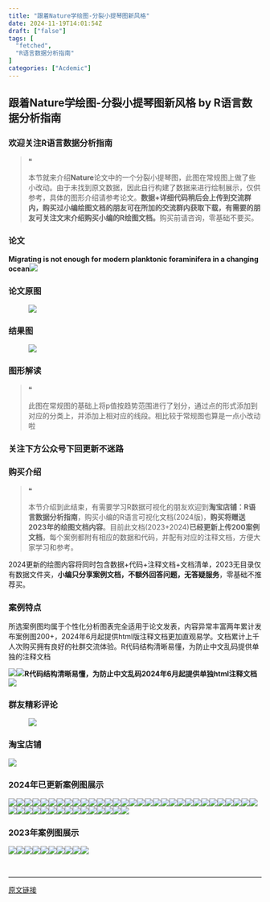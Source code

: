 ```yaml
---
title: "跟着Nature学绘图-分裂小提琴图新风格"
date: 2024-11-19T14:01:54Z
draft: ["false"]
tags: [
  "fetched",
  "R语言数据分析指南"
]
categories: ["Acdemic"]
---
```

跟着Nature学绘图-分裂小提琴图新风格 by R语言数据分析指南
------
<div><section data-tool="mdnice编辑器" data-website="https://www.mdnice.com"><h3 data-tool="mdnice编辑器"><span></span><span>欢迎关注R语言数据分析指南</span><span></span></h3><blockquote data-tool="mdnice编辑器"><span>❝</span><p>本节就来介绍<strong>Nature</strong>论文中的一个分裂小提琴图，此图在常规图上做了些小改动。由于未找到原文数据，因此自行构建了数据来进行绘制展示，仅供参考，具体的图形介绍请参考论文。<strong>数据+详细代码稍后会上传到交流群内，购买过小编绘图文档的朋友可在所加的交流群内获取下载，有需要的朋友可关注文末介绍购买小编的R绘图文档。</strong>购买前请咨询，零基础不要买。</p></blockquote><h3 data-tool="mdnice编辑器"><span></span><span>论文</span><span></span></h3><p data-tool="mdnice编辑器"><strong>Migrating is not enough for modern planktonic foraminifera in a changing ocean</strong><img data-imgfileid="100037434" data-ratio="0.46296296296296297" data-src="https://mmbiz.qpic.cn/mmbiz_png/EibnicgwScTAZ209rbFsAeKJ9N1Zt42VG0a9iavzDceyHqLqDQtw0eiaOjsR50ryNM1iagbeicVHlXSkibp9JbNYrfPsg/640?wx_fmt=png&amp;from=appmsg" data-type="png" data-w="1080" src="https://mmbiz.qpic.cn/mmbiz_png/EibnicgwScTAZ209rbFsAeKJ9N1Zt42VG0a9iavzDceyHqLqDQtw0eiaOjsR50ryNM1iagbeicVHlXSkibp9JbNYrfPsg/640?wx_fmt=png&amp;from=appmsg"></p><h3 data-tool="mdnice编辑器"><span></span><span>论文原图</span><span></span></h3><figure data-tool="mdnice编辑器"><img data-imgfileid="100037435" data-ratio="0.48148148148148145" data-src="https://mmbiz.qpic.cn/mmbiz_png/EibnicgwScTAZ209rbFsAeKJ9N1Zt42VG0z1gvDcnSmjfVMqn4HfTCRQmic3dFWPnbaFUZccTfFkJTMAeT1ISVqEw/640?wx_fmt=png&amp;from=appmsg" data-type="png" data-w="1080" src="https://mmbiz.qpic.cn/mmbiz_png/EibnicgwScTAZ209rbFsAeKJ9N1Zt42VG0z1gvDcnSmjfVMqn4HfTCRQmic3dFWPnbaFUZccTfFkJTMAeT1ISVqEw/640?wx_fmt=png&amp;from=appmsg"></figure><h3 data-tool="mdnice编辑器"><span></span><span>结果图</span><span></span></h3><figure data-tool="mdnice编辑器"><img data-imgfileid="100037433" data-ratio="0.562962962962963" data-src="https://mmbiz.qpic.cn/mmbiz_png/EibnicgwScTAZ209rbFsAeKJ9N1Zt42VG03DoqskWrzTo6ibEpGey5SJnR2IamQ3tOicxN33luQtXbUPOicMxvDdZSA/640?wx_fmt=png&amp;from=appmsg" data-type="png" data-w="1080" src="https://mmbiz.qpic.cn/mmbiz_png/EibnicgwScTAZ209rbFsAeKJ9N1Zt42VG03DoqskWrzTo6ibEpGey5SJnR2IamQ3tOicxN33luQtXbUPOicMxvDdZSA/640?wx_fmt=png&amp;from=appmsg"></figure><h3 data-tool="mdnice编辑器"><span></span><span>图形解读</span><span></span></h3><blockquote data-tool="mdnice编辑器"><span>❝</span><p>此图在常规图的基础上将p值按趋势范围进行了划分，通过点的形式添加到对应的分类上，并添加上相对应的线段。相比较于常规图也算是一点小改动啦</p></blockquote><h3 data-tool="mdnice编辑器"><span></span><span>关注下方公众号下回更新不迷路</span><span></span></h3><section><mp-common-profile data-pluginname="mpprofile" data-id="Mzg3MzQzNTYzMw==" data-headimg="http://mmbiz.qpic.cn/mmbiz_png/EibnicgwScTAZF0rpeZII9Ltl26VbVagriczTria1fib3XgjwwHEHFjPzkmGpqWDVVHBSzhENictUM2iavAKiaM5lc9USw/0?wx_fmt=png" data-nickname="R语言数据分析指南" data-alias="YanJANtwo" data-signature="R语言重症爱好者，喜欢绘制各种精美的图表，喜欢的小伙伴可以关注我，跟我一起学习" data-from="0" data-is_biz_ban="0" data-service_type="1"></mp-common-profile></section><h3 data-tool="mdnice编辑器"><span></span><span>购买介绍</span><span></span></h3><blockquote data-tool="mdnice编辑器"><span>❝</span><p>本节介绍到此结束，有需要学习R数据可视化的朋友欢迎到<strong>淘宝店铺：R语言数据分析指南</strong>，购买小编的R语言可视化文档(2024版)，<strong>购买将赠送2023年的绘图文档内容</strong>。目前此文档(2023+2024)<strong>已经更新上传200案例文档</strong>，每个案例都附有相应的数据和代码，并配有对应的注释文档，方便大家学习和参考。</p></blockquote><p data-tool="mdnice编辑器">2024更新的绘图内容将同时包含数据+代码+注释文档+文档清单，2023无目录仅有数据文件夹，<strong>小编只分享案例文档，不额外回答问题，无答疑服务</strong>，零基础不推荐买。</p><h3 data-tool="mdnice编辑器"><span></span><span>案例特点</span><span></span></h3><p data-tool="mdnice编辑器">所选案例图均属于个性化分析图表完全适用于论文发表，内容异常丰富两年累计发布案例图200+，2024年6月起提供html版注释文档更加直观易学。文档累计上千人次购买拥有良好的社群交流体验。R代码结构清晰易懂，为防止中文乱码提供单独的注释文档</p><p data-tool="mdnice编辑器"><img data-imgfileid="100037436" data-ratio="0.49537037037037035" data-src="https://mmbiz.qpic.cn/mmbiz_png/EibnicgwScTAZ209rbFsAeKJ9N1Zt42VG0Qu0uVLUrkiasMhdH1hvROkxIPfxkpKRNtticMkWdq8tPicibj3AicF4PmNA/640?wx_fmt=png&amp;from=appmsg" data-type="png" data-w="1080" src="https://mmbiz.qpic.cn/mmbiz_png/EibnicgwScTAZ209rbFsAeKJ9N1Zt42VG0Qu0uVLUrkiasMhdH1hvROkxIPfxkpKRNtticMkWdq8tPicibj3AicF4PmNA/640?wx_fmt=png&amp;from=appmsg"><img data-imgfileid="100037437" data-ratio="0.675" data-src="https://mmbiz.qpic.cn/mmbiz_png/EibnicgwScTAZ209rbFsAeKJ9N1Zt42VG0BAr7u5AFGjYHbRQQQ7xmnuzbBMSz8ibeHdkxqicVOPYjcRZUL9pOVOmw/640?wx_fmt=png&amp;from=appmsg" data-type="png" data-w="1080" src="https://mmbiz.qpic.cn/mmbiz_png/EibnicgwScTAZ209rbFsAeKJ9N1Zt42VG0BAr7u5AFGjYHbRQQQ7xmnuzbBMSz8ibeHdkxqicVOPYjcRZUL9pOVOmw/640?wx_fmt=png&amp;from=appmsg"><strong>R代码结构清晰易懂，为防止中文乱码2024年6月起提供单独html注释文档</strong><img data-imgfileid="100037442" data-ratio="0.6552380952380953" data-src="https://mmbiz.qpic.cn/mmbiz_png/EibnicgwScTAZ209rbFsAeKJ9N1Zt42VG0CLPfib0K4B2CenKIMVF9b3u0N0uKicSIR9hfej0169kcKd9KHUwxbIjQ/640?wx_fmt=png&amp;from=appmsg" data-type="png" data-w="1050" src="https://mmbiz.qpic.cn/mmbiz_png/EibnicgwScTAZ209rbFsAeKJ9N1Zt42VG0CLPfib0K4B2CenKIMVF9b3u0N0uKicSIR9hfej0169kcKd9KHUwxbIjQ/640?wx_fmt=png&amp;from=appmsg"></p><h3 data-tool="mdnice编辑器"><span></span><span>群友精彩评论</span><span></span></h3><figure data-tool="mdnice编辑器"><img data-imgfileid="100037441" data-ratio="0.4546296296296296" data-src="https://mmbiz.qpic.cn/mmbiz_png/EibnicgwScTAZ209rbFsAeKJ9N1Zt42VG03eqzC701td6q9O5WGH5qZnuKKyGraTO2daFGzwpzsC4T6whEjsCHAw/640?wx_fmt=png&amp;from=appmsg" data-type="png" data-w="1080" src="https://mmbiz.qpic.cn/mmbiz_png/EibnicgwScTAZ209rbFsAeKJ9N1Zt42VG03eqzC701td6q9O5WGH5qZnuKKyGraTO2daFGzwpzsC4T6whEjsCHAw/640?wx_fmt=png&amp;from=appmsg"></figure><h3 data-tool="mdnice编辑器"><span></span><span>淘宝店铺</span><span></span></h3><p><img data-galleryid="" data-imgfileid="100019415" data-ratio="1.0210420841683367" data-s="300,640" data-src="https://mmbiz.qpic.cn/mmbiz_jpg/EibnicgwScTAbvhPDLGT8NaialEsht92PTYNJWpmVLfoYGic1uha5FyBrDCibibZCLjiazgvpT1XcdwibfVywD2el0VAgg/640?wx_fmt=jpeg" data-type="jpeg" data-w="998" src="https://mmbiz.qpic.cn/mmbiz_jpg/EibnicgwScTAbvhPDLGT8NaialEsht92PTYNJWpmVLfoYGic1uha5FyBrDCibibZCLjiazgvpT1XcdwibfVywD2el0VAgg/640?wx_fmt=jpeg"></p><h3 data-tool="mdnice编辑器"><span></span><span>2024年已更新案例图展示</span><span></span></h3><p data-tool="mdnice编辑器"><img data-imgfileid="100037440" data-ratio="0.4740740740740741" data-src="https://mmbiz.qpic.cn/mmbiz_png/EibnicgwScTAZ209rbFsAeKJ9N1Zt42VG0GWWu18wZcCIhf9wdziaX7o64gwlSZ5bbiavNvqxT1OguPaq7S1GT3cdg/640?wx_fmt=png&amp;from=appmsg" data-type="png" data-w="1080" src="https://mmbiz.qpic.cn/mmbiz_png/EibnicgwScTAZ209rbFsAeKJ9N1Zt42VG0GWWu18wZcCIhf9wdziaX7o64gwlSZ5bbiavNvqxT1OguPaq7S1GT3cdg/640?wx_fmt=png&amp;from=appmsg"><img data-imgfileid="100037439" data-ratio="0.4462962962962963" data-src="https://mmbiz.qpic.cn/mmbiz_png/EibnicgwScTAZ209rbFsAeKJ9N1Zt42VG0s3KfsYWz8EEIMbPjDZuJLyX5aWRkWAyRk7RQ5Wl1kxEalVbAONt98w/640?wx_fmt=png&amp;from=appmsg" data-type="png" data-w="1080" src="https://mmbiz.qpic.cn/mmbiz_png/EibnicgwScTAZ209rbFsAeKJ9N1Zt42VG0s3KfsYWz8EEIMbPjDZuJLyX5aWRkWAyRk7RQ5Wl1kxEalVbAONt98w/640?wx_fmt=png&amp;from=appmsg"><img data-imgfileid="100037443" data-ratio="0.3712962962962963" data-src="https://mmbiz.qpic.cn/mmbiz_png/EibnicgwScTAZ209rbFsAeKJ9N1Zt42VG095eor7Qw6j7rQaxOMrrMYdvRKtibZcA7HD9Is6ObjWZv6zHghBMaAQQ/640?wx_fmt=png&amp;from=appmsg" data-type="png" data-w="1080" src="https://mmbiz.qpic.cn/mmbiz_png/EibnicgwScTAZ209rbFsAeKJ9N1Zt42VG095eor7Qw6j7rQaxOMrrMYdvRKtibZcA7HD9Is6ObjWZv6zHghBMaAQQ/640?wx_fmt=png&amp;from=appmsg"><img data-imgfileid="100037446" data-ratio="0.2722222222222222" data-src="https://mmbiz.qpic.cn/mmbiz_png/EibnicgwScTAZ209rbFsAeKJ9N1Zt42VG0dfnnnJLl3L9ic9Iicib2aMV4QvwelbcSNsYPDU3YhqM370DyfJpj9ZKmg/640?wx_fmt=png&amp;from=appmsg" data-type="png" data-w="1080" src="https://mmbiz.qpic.cn/mmbiz_png/EibnicgwScTAZ209rbFsAeKJ9N1Zt42VG0dfnnnJLl3L9ic9Iicib2aMV4QvwelbcSNsYPDU3YhqM370DyfJpj9ZKmg/640?wx_fmt=png&amp;from=appmsg"><img data-imgfileid="100037448" data-ratio="0.2462962962962963" data-src="https://mmbiz.qpic.cn/mmbiz_png/EibnicgwScTAZ209rbFsAeKJ9N1Zt42VG0RqHXLXNCqqQDibYjH6qdsGF5kyuia51yYEb8ZQgoecq0jiarHd6EABiaRw/640?wx_fmt=png&amp;from=appmsg" data-type="png" data-w="1080" src="https://mmbiz.qpic.cn/mmbiz_png/EibnicgwScTAZ209rbFsAeKJ9N1Zt42VG0RqHXLXNCqqQDibYjH6qdsGF5kyuia51yYEb8ZQgoecq0jiarHd6EABiaRw/640?wx_fmt=png&amp;from=appmsg"><img data-imgfileid="100037445" data-ratio="0.4324074074074074" data-src="https://mmbiz.qpic.cn/mmbiz_jpg/EibnicgwScTAZ209rbFsAeKJ9N1Zt42VG0HoAcv2ML5RHZ7QGLHIosuobPbfmFgkc2C0KsErakrZet69eUATibIicg/640?wx_fmt=jpeg&amp;from=appmsg" data-type="jpeg" data-w="1080" src="https://mmbiz.qpic.cn/mmbiz_jpg/EibnicgwScTAZ209rbFsAeKJ9N1Zt42VG0HoAcv2ML5RHZ7QGLHIosuobPbfmFgkc2C0KsErakrZet69eUATibIicg/640?wx_fmt=jpeg&amp;from=appmsg"><img data-imgfileid="100037447" data-ratio="0.47129629629629627" data-src="https://mmbiz.qpic.cn/mmbiz_png/EibnicgwScTAZ209rbFsAeKJ9N1Zt42VG0XLWX9cRx3ZGtvdTwxuocWl0RzJ0EwiaNicPfRlajaCEsoicXTSuGF39icw/640?wx_fmt=png&amp;from=appmsg" data-type="png" data-w="1080" src="https://mmbiz.qpic.cn/mmbiz_png/EibnicgwScTAZ209rbFsAeKJ9N1Zt42VG0XLWX9cRx3ZGtvdTwxuocWl0RzJ0EwiaNicPfRlajaCEsoicXTSuGF39icw/640?wx_fmt=png&amp;from=appmsg"><img data-imgfileid="100037444" data-ratio="0.36574074074074076" data-src="https://mmbiz.qpic.cn/mmbiz_png/EibnicgwScTAZ209rbFsAeKJ9N1Zt42VG0ohicRoZricjgR4SJNDbHoNPQRTnl1gmAEcr13rdu0uv4STlQgWDUvsNA/640?wx_fmt=png&amp;from=appmsg" data-type="png" data-w="1080" src="https://mmbiz.qpic.cn/mmbiz_png/EibnicgwScTAZ209rbFsAeKJ9N1Zt42VG0ohicRoZricjgR4SJNDbHoNPQRTnl1gmAEcr13rdu0uv4STlQgWDUvsNA/640?wx_fmt=png&amp;from=appmsg"><img data-imgfileid="100037449" data-ratio="0.38981481481481484" data-src="https://mmbiz.qpic.cn/mmbiz_png/EibnicgwScTAZ209rbFsAeKJ9N1Zt42VG0E5EriaSFJkz4bGZyPoJuqJfKEQCHoslhdC9wrr3vsDibU30gXQTHF1yQ/640?wx_fmt=png&amp;from=appmsg" data-type="png" data-w="1080" src="https://mmbiz.qpic.cn/mmbiz_png/EibnicgwScTAZ209rbFsAeKJ9N1Zt42VG0E5EriaSFJkz4bGZyPoJuqJfKEQCHoslhdC9wrr3vsDibU30gXQTHF1yQ/640?wx_fmt=png&amp;from=appmsg"><img data-imgfileid="100037451" data-ratio="0.5305555555555556" data-src="https://mmbiz.qpic.cn/mmbiz_png/EibnicgwScTAZ209rbFsAeKJ9N1Zt42VG0bZFsLDk1Ae7sDLEAdNCqn5KMAAyQ6WQh68Ehd4bpnS1qqPamqiaBUfw/640?wx_fmt=png&amp;from=appmsg" data-type="png" data-w="1080" src="https://mmbiz.qpic.cn/mmbiz_png/EibnicgwScTAZ209rbFsAeKJ9N1Zt42VG0bZFsLDk1Ae7sDLEAdNCqn5KMAAyQ6WQh68Ehd4bpnS1qqPamqiaBUfw/640?wx_fmt=png&amp;from=appmsg"><img data-imgfileid="100037450" data-ratio="0.45185185185185184" data-src="https://mmbiz.qpic.cn/mmbiz_png/EibnicgwScTAZ209rbFsAeKJ9N1Zt42VG0ian0ibWOMiaP3H5Q5n6qTaJBPJXUMDpNS9AIVbseBIsBLqukgYRygYK8Q/640?wx_fmt=png&amp;from=appmsg" data-type="png" data-w="1080" src="https://mmbiz.qpic.cn/mmbiz_png/EibnicgwScTAZ209rbFsAeKJ9N1Zt42VG0ian0ibWOMiaP3H5Q5n6qTaJBPJXUMDpNS9AIVbseBIsBLqukgYRygYK8Q/640?wx_fmt=png&amp;from=appmsg"><img data-imgfileid="100037453" data-ratio="0.462037037037037" data-src="https://mmbiz.qpic.cn/mmbiz_png/EibnicgwScTAZ209rbFsAeKJ9N1Zt42VG01BtLMAuf8ZqBnTTelWGPU4rLcDG60jL0eaLuZFib7FOtNpCqTvXnibdw/640?wx_fmt=png&amp;from=appmsg" data-type="png" data-w="1080" src="https://mmbiz.qpic.cn/mmbiz_png/EibnicgwScTAZ209rbFsAeKJ9N1Zt42VG01BtLMAuf8ZqBnTTelWGPU4rLcDG60jL0eaLuZFib7FOtNpCqTvXnibdw/640?wx_fmt=png&amp;from=appmsg"><img data-imgfileid="100037452" data-ratio="0.37407407407407406" data-src="https://mmbiz.qpic.cn/mmbiz_png/EibnicgwScTAZ209rbFsAeKJ9N1Zt42VG0r841piayjseo84jtmqDyFYsIIQ4viawSFd2SvueDyWGGMdC9PX7wM96g/640?wx_fmt=png&amp;from=appmsg" data-type="png" data-w="1080" src="https://mmbiz.qpic.cn/mmbiz_png/EibnicgwScTAZ209rbFsAeKJ9N1Zt42VG0r841piayjseo84jtmqDyFYsIIQ4viawSFd2SvueDyWGGMdC9PX7wM96g/640?wx_fmt=png&amp;from=appmsg"><img data-imgfileid="100037454" data-ratio="0.3425925925925926" data-src="https://mmbiz.qpic.cn/mmbiz_png/EibnicgwScTAZ209rbFsAeKJ9N1Zt42VG0qhGHvduZmGl27243DYVhrSGTmPSVEMbanSLiboiaOsicZ4Gm1qEnNKz7A/640?wx_fmt=png&amp;from=appmsg" data-type="png" data-w="1080" src="https://mmbiz.qpic.cn/mmbiz_png/EibnicgwScTAZ209rbFsAeKJ9N1Zt42VG0qhGHvduZmGl27243DYVhrSGTmPSVEMbanSLiboiaOsicZ4Gm1qEnNKz7A/640?wx_fmt=png&amp;from=appmsg"><img data-imgfileid="100037457" data-ratio="0.47685185185185186" data-src="https://mmbiz.qpic.cn/mmbiz_png/EibnicgwScTAZ209rbFsAeKJ9N1Zt42VG0330MGKfxpzsdia7mzicSAt1Y9XibJYibibJ5pVngFwStUpWVOXhWnHV2uFA/640?wx_fmt=png&amp;from=appmsg" data-type="png" data-w="1080" src="https://mmbiz.qpic.cn/mmbiz_png/EibnicgwScTAZ209rbFsAeKJ9N1Zt42VG0330MGKfxpzsdia7mzicSAt1Y9XibJYibibJ5pVngFwStUpWVOXhWnHV2uFA/640?wx_fmt=png&amp;from=appmsg"><img data-imgfileid="100037456" data-ratio="0.3814814814814815" data-src="https://mmbiz.qpic.cn/mmbiz_png/EibnicgwScTAZ209rbFsAeKJ9N1Zt42VG0h8UPREia7Emb5DmBOxeeRqTiaI5FzL10uXia2uZOsoWoA8l7MmULr4pLg/640?wx_fmt=png&amp;from=appmsg" data-type="png" data-w="1080" src="https://mmbiz.qpic.cn/mmbiz_png/EibnicgwScTAZ209rbFsAeKJ9N1Zt42VG0h8UPREia7Emb5DmBOxeeRqTiaI5FzL10uXia2uZOsoWoA8l7MmULr4pLg/640?wx_fmt=png&amp;from=appmsg"><img data-imgfileid="100037458" data-ratio="0.43333333333333335" data-src="https://mmbiz.qpic.cn/mmbiz_png/EibnicgwScTAZ209rbFsAeKJ9N1Zt42VG0o2bSOePmz24RT8Dd8uYaJKqib5lfeJcg9zUvQ7KDF8XAtRftKQNrmAA/640?wx_fmt=png&amp;from=appmsg" data-type="png" data-w="1080" src="https://mmbiz.qpic.cn/mmbiz_png/EibnicgwScTAZ209rbFsAeKJ9N1Zt42VG0o2bSOePmz24RT8Dd8uYaJKqib5lfeJcg9zUvQ7KDF8XAtRftKQNrmAA/640?wx_fmt=png&amp;from=appmsg"><img data-imgfileid="100037455" data-ratio="0.37592592592592594" data-src="https://mmbiz.qpic.cn/mmbiz_png/EibnicgwScTAZ209rbFsAeKJ9N1Zt42VG04IeWk625icHicAVia8ElSsibOqCjdbMgXsZFsX3r6zxadEpuSoBc9eYjwg/640?wx_fmt=png&amp;from=appmsg" data-type="png" data-w="1080" src="https://mmbiz.qpic.cn/mmbiz_png/EibnicgwScTAZ209rbFsAeKJ9N1Zt42VG04IeWk625icHicAVia8ElSsibOqCjdbMgXsZFsX3r6zxadEpuSoBc9eYjwg/640?wx_fmt=png&amp;from=appmsg"><img data-imgfileid="100037461" data-ratio="0.42592592592592593" data-src="https://mmbiz.qpic.cn/mmbiz_png/EibnicgwScTAZ209rbFsAeKJ9N1Zt42VG0rWt0Z8flMVkxCOs2Yqibz6EIJ3Djr5u325f9zMmSTI7zibEW3j4bJ1cg/640?wx_fmt=png&amp;from=appmsg" data-type="png" data-w="1080" src="https://mmbiz.qpic.cn/mmbiz_png/EibnicgwScTAZ209rbFsAeKJ9N1Zt42VG0rWt0Z8flMVkxCOs2Yqibz6EIJ3Djr5u325f9zMmSTI7zibEW3j4bJ1cg/640?wx_fmt=png&amp;from=appmsg"><img data-imgfileid="100037463" data-ratio="0.39166666666666666" data-src="https://mmbiz.qpic.cn/mmbiz_png/EibnicgwScTAZ209rbFsAeKJ9N1Zt42VG0P4D1SZJiaKzpibqyCNJy2kHO3g0ibJzIpxcLOibzU4I37IVWMAuYeluUxQ/640?wx_fmt=png&amp;from=appmsg" data-type="png" data-w="1080" src="https://mmbiz.qpic.cn/mmbiz_png/EibnicgwScTAZ209rbFsAeKJ9N1Zt42VG0P4D1SZJiaKzpibqyCNJy2kHO3g0ibJzIpxcLOibzU4I37IVWMAuYeluUxQ/640?wx_fmt=png&amp;from=appmsg"><img data-imgfileid="100037459" data-ratio="0.39444444444444443" data-src="https://mmbiz.qpic.cn/mmbiz_png/EibnicgwScTAZ209rbFsAeKJ9N1Zt42VG0dv8Z1xQtBWm1GfegswABVFCkbHpFDicUP9qNoePvV8bvXHMibKU1a2Rg/640?wx_fmt=png&amp;from=appmsg" data-type="png" data-w="1080" src="https://mmbiz.qpic.cn/mmbiz_png/EibnicgwScTAZ209rbFsAeKJ9N1Zt42VG0dv8Z1xQtBWm1GfegswABVFCkbHpFDicUP9qNoePvV8bvXHMibKU1a2Rg/640?wx_fmt=png&amp;from=appmsg"><img data-imgfileid="100037462" data-ratio="0.4" data-src="https://mmbiz.qpic.cn/mmbiz_png/EibnicgwScTAZ209rbFsAeKJ9N1Zt42VG09ohaPwXdx41NQjlxnX9ClAen1rhoCicUMkhbuWib7wfPkQzAJg5DamjA/640?wx_fmt=png&amp;from=appmsg" data-type="png" data-w="1080" src="https://mmbiz.qpic.cn/mmbiz_png/EibnicgwScTAZ209rbFsAeKJ9N1Zt42VG09ohaPwXdx41NQjlxnX9ClAen1rhoCicUMkhbuWib7wfPkQzAJg5DamjA/640?wx_fmt=png&amp;from=appmsg"><img data-imgfileid="100037460" data-ratio="0.41759259259259257" data-src="https://mmbiz.qpic.cn/mmbiz_png/EibnicgwScTAZ209rbFsAeKJ9N1Zt42VG0ib6ZDEB2bsoSBZQ6HZ7fwTgzNRNxiaRZEAGrfK2MaPOBzpAIAJZgMYFw/640?wx_fmt=png&amp;from=appmsg" data-type="png" data-w="1080" src="https://mmbiz.qpic.cn/mmbiz_png/EibnicgwScTAZ209rbFsAeKJ9N1Zt42VG0ib6ZDEB2bsoSBZQ6HZ7fwTgzNRNxiaRZEAGrfK2MaPOBzpAIAJZgMYFw/640?wx_fmt=png&amp;from=appmsg"><img data-imgfileid="100037468" data-ratio="0.3314814814814815" data-src="https://mmbiz.qpic.cn/mmbiz_png/EibnicgwScTAZ209rbFsAeKJ9N1Zt42VG0ayiaJnfRyZDal6baIc6d8h3ToMGhXF0c5B9wJGjI1smeh8ZLS4HTx8g/640?wx_fmt=png&amp;from=appmsg" data-type="png" data-w="1080" src="https://mmbiz.qpic.cn/mmbiz_png/EibnicgwScTAZ209rbFsAeKJ9N1Zt42VG0ayiaJnfRyZDal6baIc6d8h3ToMGhXF0c5B9wJGjI1smeh8ZLS4HTx8g/640?wx_fmt=png&amp;from=appmsg"><img data-imgfileid="100037465" data-ratio="0.4255555555555556" data-src="https://mmbiz.qpic.cn/mmbiz_png/EibnicgwScTAZ209rbFsAeKJ9N1Zt42VG07RO7yHasB2M16jGvA9SZCeicoA4m7JpOwDibJkwQu8XzWo91XyApSNbA/640?wx_fmt=png&amp;from=appmsg" data-type="png" data-w="900" src="https://mmbiz.qpic.cn/mmbiz_png/EibnicgwScTAZ209rbFsAeKJ9N1Zt42VG07RO7yHasB2M16jGvA9SZCeicoA4m7JpOwDibJkwQu8XzWo91XyApSNbA/640?wx_fmt=png&amp;from=appmsg"><img data-imgfileid="100037464" data-ratio="0.4255555555555556" data-src="https://mmbiz.qpic.cn/mmbiz_png/EibnicgwScTAZ209rbFsAeKJ9N1Zt42VG0TH0Bort2UQnXPWhYy4r8joQn5unR447KZLfQBvpd78RkTb9hIh2V0g/640?wx_fmt=png&amp;from=appmsg" data-type="png" data-w="900" src="https://mmbiz.qpic.cn/mmbiz_png/EibnicgwScTAZ209rbFsAeKJ9N1Zt42VG0TH0Bort2UQnXPWhYy4r8joQn5unR447KZLfQBvpd78RkTb9hIh2V0g/640?wx_fmt=png&amp;from=appmsg"><img data-imgfileid="100037467" data-ratio="0.37962962962962965" data-src="https://mmbiz.qpic.cn/mmbiz_png/EibnicgwScTAZ209rbFsAeKJ9N1Zt42VG0FiaKVqicKofvH1yID2iab7ABwKbUG3Msu8x2TgFgxYGBoXoQCQSqUbfSQ/640?wx_fmt=png&amp;from=appmsg" data-type="png" data-w="1080" src="https://mmbiz.qpic.cn/mmbiz_png/EibnicgwScTAZ209rbFsAeKJ9N1Zt42VG0FiaKVqicKofvH1yID2iab7ABwKbUG3Msu8x2TgFgxYGBoXoQCQSqUbfSQ/640?wx_fmt=png&amp;from=appmsg"><img data-imgfileid="100037466" data-ratio="0.4255555555555556" data-src="https://mmbiz.qpic.cn/mmbiz_png/EibnicgwScTAZ209rbFsAeKJ9N1Zt42VG0ibibNokr0ricicwR5NMdOyEHic2NicpShtFb9YbNgbic5nG9bqbWfJ4JcCzgQ/640?wx_fmt=png&amp;from=appmsg" data-type="png" data-w="900" src="https://mmbiz.qpic.cn/mmbiz_png/EibnicgwScTAZ209rbFsAeKJ9N1Zt42VG0ibibNokr0ricicwR5NMdOyEHic2NicpShtFb9YbNgbic5nG9bqbWfJ4JcCzgQ/640?wx_fmt=png&amp;from=appmsg"><img data-imgfileid="100037472" data-ratio="0.4255555555555556" data-src="https://mmbiz.qpic.cn/mmbiz_png/EibnicgwScTAZ209rbFsAeKJ9N1Zt42VG0FGbEBC40AW3MgbnTXhpxsdIgt8nzlgrCUjvjEcHceaU8uAbzfrjY3w/640?wx_fmt=png&amp;from=appmsg" data-type="png" data-w="900" src="https://mmbiz.qpic.cn/mmbiz_png/EibnicgwScTAZ209rbFsAeKJ9N1Zt42VG0FGbEBC40AW3MgbnTXhpxsdIgt8nzlgrCUjvjEcHceaU8uAbzfrjY3w/640?wx_fmt=png&amp;from=appmsg"><img data-imgfileid="100037469" data-ratio="0.4255555555555556" data-src="https://mmbiz.qpic.cn/mmbiz_png/EibnicgwScTAZ209rbFsAeKJ9N1Zt42VG0NXiblkyzJfHdMak8o46yFicEoiabyezXPdH5ibhc3CKibdsRA2gEfHhE8rw/640?wx_fmt=png&amp;from=appmsg" data-type="png" data-w="900" src="https://mmbiz.qpic.cn/mmbiz_png/EibnicgwScTAZ209rbFsAeKJ9N1Zt42VG0NXiblkyzJfHdMak8o46yFicEoiabyezXPdH5ibhc3CKibdsRA2gEfHhE8rw/640?wx_fmt=png&amp;from=appmsg"><img data-imgfileid="100037470" data-ratio="0.4255555555555556" data-src="https://mmbiz.qpic.cn/mmbiz_png/EibnicgwScTAZ209rbFsAeKJ9N1Zt42VG0FyUIiadFrCbqUUHqrkIGNn4u1B3XjOnekFIOgibm5rN0icVlsWnSVVlzg/640?wx_fmt=png&amp;from=appmsg" data-type="png" data-w="900" src="https://mmbiz.qpic.cn/mmbiz_png/EibnicgwScTAZ209rbFsAeKJ9N1Zt42VG0FyUIiadFrCbqUUHqrkIGNn4u1B3XjOnekFIOgibm5rN0icVlsWnSVVlzg/640?wx_fmt=png&amp;from=appmsg"><img data-imgfileid="100037471" data-ratio="0.4255555555555556" data-src="https://mmbiz.qpic.cn/mmbiz_png/EibnicgwScTAZ209rbFsAeKJ9N1Zt42VG0iaCAHVGjYKlN7xFRWZyzbP4mvOib8Q70wtfkGCge2pbUF2iaytmCJhB6Q/640?wx_fmt=png&amp;from=appmsg" data-type="png" data-w="900" src="https://mmbiz.qpic.cn/mmbiz_png/EibnicgwScTAZ209rbFsAeKJ9N1Zt42VG0iaCAHVGjYKlN7xFRWZyzbP4mvOib8Q70wtfkGCge2pbUF2iaytmCJhB6Q/640?wx_fmt=png&amp;from=appmsg"><img data-imgfileid="100037473" data-ratio="0.4255555555555556" data-src="https://mmbiz.qpic.cn/mmbiz_png/EibnicgwScTAZ209rbFsAeKJ9N1Zt42VG0OASyfc22cPBoJCPK3eHQBExb3ibVVcWnjibqbkxCFrR4GzNIHI0XWXHQ/640?wx_fmt=png&amp;from=appmsg" data-type="png" data-w="900" src="https://mmbiz.qpic.cn/mmbiz_png/EibnicgwScTAZ209rbFsAeKJ9N1Zt42VG0OASyfc22cPBoJCPK3eHQBExb3ibVVcWnjibqbkxCFrR4GzNIHI0XWXHQ/640?wx_fmt=png&amp;from=appmsg"><img data-imgfileid="100037478" data-ratio="0.48148148148148145" data-src="https://mmbiz.qpic.cn/mmbiz_png/EibnicgwScTAZ209rbFsAeKJ9N1Zt42VG0dFdUlIFyBqJKR7uNZbWbJMRonIhW6YZzROOVib5iaiceby2SmfEUfeicfQ/640?wx_fmt=png&amp;from=appmsg" data-type="png" data-w="1080" src="https://mmbiz.qpic.cn/mmbiz_png/EibnicgwScTAZ209rbFsAeKJ9N1Zt42VG0dFdUlIFyBqJKR7uNZbWbJMRonIhW6YZzROOVib5iaiceby2SmfEUfeicfQ/640?wx_fmt=png&amp;from=appmsg"><img data-imgfileid="100037476" data-ratio="0.4255555555555556" data-src="https://mmbiz.qpic.cn/mmbiz_png/EibnicgwScTAZ209rbFsAeKJ9N1Zt42VG0dUEtB47cmOq12y4eDg1Av4dadFuibgajflO6KVcLHhZAEJrrQIibmd0w/640?wx_fmt=png&amp;from=appmsg" data-type="png" data-w="900" src="https://mmbiz.qpic.cn/mmbiz_png/EibnicgwScTAZ209rbFsAeKJ9N1Zt42VG0dUEtB47cmOq12y4eDg1Av4dadFuibgajflO6KVcLHhZAEJrrQIibmd0w/640?wx_fmt=png&amp;from=appmsg"><img data-imgfileid="100037474" data-ratio="0.4255555555555556" data-src="https://mmbiz.qpic.cn/mmbiz_png/EibnicgwScTAZ209rbFsAeKJ9N1Zt42VG0DmO7QEvHsfE57KwkicOI8pL7osKRftRiaRffJ1Sk6YoO7pn5s4ZyDricg/640?wx_fmt=png&amp;from=appmsg" data-type="png" data-w="900" src="https://mmbiz.qpic.cn/mmbiz_png/EibnicgwScTAZ209rbFsAeKJ9N1Zt42VG0DmO7QEvHsfE57KwkicOI8pL7osKRftRiaRffJ1Sk6YoO7pn5s4ZyDricg/640?wx_fmt=png&amp;from=appmsg"><img data-imgfileid="100037477" data-ratio="0.4255555555555556" data-src="https://mmbiz.qpic.cn/mmbiz_png/EibnicgwScTAZ209rbFsAeKJ9N1Zt42VG0efSBib0ib1YRGsFNvfdwvGPZ30lwOPiayh1frJWcPBBdAeszfoXiawRDhQ/640?wx_fmt=png&amp;from=appmsg" data-type="png" data-w="900" src="https://mmbiz.qpic.cn/mmbiz_png/EibnicgwScTAZ209rbFsAeKJ9N1Zt42VG0efSBib0ib1YRGsFNvfdwvGPZ30lwOPiayh1frJWcPBBdAeszfoXiawRDhQ/640?wx_fmt=png&amp;from=appmsg"><img data-imgfileid="100037475" data-ratio="0.4255555555555556" data-src="https://mmbiz.qpic.cn/mmbiz_png/EibnicgwScTAZ209rbFsAeKJ9N1Zt42VG02NXJT6VqBqEt518FYrLQnTgic4yvG0giarz9v8nINbGYNYmjjahWiaBSg/640?wx_fmt=png&amp;from=appmsg" data-type="png" data-w="900" src="https://mmbiz.qpic.cn/mmbiz_png/EibnicgwScTAZ209rbFsAeKJ9N1Zt42VG02NXJT6VqBqEt518FYrLQnTgic4yvG0giarz9v8nINbGYNYmjjahWiaBSg/640?wx_fmt=png&amp;from=appmsg"><img data-imgfileid="100037483" data-ratio="0.4255555555555556" data-src="https://mmbiz.qpic.cn/mmbiz_png/EibnicgwScTAZ209rbFsAeKJ9N1Zt42VG0HPISia9F4ATZ48yeUXQQvYa8AJ0o5q6GHkvjRLlSQWtVy0hM0DnPYOg/640?wx_fmt=png&amp;from=appmsg" data-type="png" data-w="900" src="https://mmbiz.qpic.cn/mmbiz_png/EibnicgwScTAZ209rbFsAeKJ9N1Zt42VG0HPISia9F4ATZ48yeUXQQvYa8AJ0o5q6GHkvjRLlSQWtVy0hM0DnPYOg/640?wx_fmt=png&amp;from=appmsg"><img data-imgfileid="100037479" data-ratio="0.4255555555555556" data-src="https://mmbiz.qpic.cn/mmbiz_png/EibnicgwScTAZ209rbFsAeKJ9N1Zt42VG0CUWTSnibxYH4qAAtUIelxdpbdkYRotJZwnuc67Gfl6L7EwWUeLrJPlw/640?wx_fmt=png&amp;from=appmsg" data-type="png" data-w="900" src="https://mmbiz.qpic.cn/mmbiz_png/EibnicgwScTAZ209rbFsAeKJ9N1Zt42VG0CUWTSnibxYH4qAAtUIelxdpbdkYRotJZwnuc67Gfl6L7EwWUeLrJPlw/640?wx_fmt=png&amp;from=appmsg"><img data-imgfileid="100037481" data-ratio="0.4255555555555556" data-src="https://mmbiz.qpic.cn/mmbiz_png/EibnicgwScTAZ209rbFsAeKJ9N1Zt42VG06iakLtd0m14MErTco35AFMPQXysvF6DaPzrGYiaHeia2xFFOv8Vsxic1NQ/640?wx_fmt=png&amp;from=appmsg" data-type="png" data-w="900" src="https://mmbiz.qpic.cn/mmbiz_png/EibnicgwScTAZ209rbFsAeKJ9N1Zt42VG06iakLtd0m14MErTco35AFMPQXysvF6DaPzrGYiaHeia2xFFOv8Vsxic1NQ/640?wx_fmt=png&amp;from=appmsg"><img data-imgfileid="100037480" data-ratio="0.4255555555555556" data-src="https://mmbiz.qpic.cn/mmbiz_png/EibnicgwScTAZ209rbFsAeKJ9N1Zt42VG0nj1YOk80iaKLMktMFeHkibA2picRu40zic8VxuDQmYTYdT1DZic5rQzfTPg/640?wx_fmt=png&amp;from=appmsg" data-type="png" data-w="900" src="https://mmbiz.qpic.cn/mmbiz_png/EibnicgwScTAZ209rbFsAeKJ9N1Zt42VG0nj1YOk80iaKLMktMFeHkibA2picRu40zic8VxuDQmYTYdT1DZic5rQzfTPg/640?wx_fmt=png&amp;from=appmsg"><img data-imgfileid="100037482" data-ratio="0.4255555555555556" data-src="https://mmbiz.qpic.cn/mmbiz_png/EibnicgwScTAZ209rbFsAeKJ9N1Zt42VG04vk07o2mMnbobINXhP4cOuh4qDx5vvMAR2jpQcW5WWKUAich41DSx7Q/640?wx_fmt=png&amp;from=appmsg" data-type="png" data-w="900" src="https://mmbiz.qpic.cn/mmbiz_png/EibnicgwScTAZ209rbFsAeKJ9N1Zt42VG04vk07o2mMnbobINXhP4cOuh4qDx5vvMAR2jpQcW5WWKUAich41DSx7Q/640?wx_fmt=png&amp;from=appmsg"><img data-imgfileid="100037485" data-ratio="0.4255555555555556" data-src="https://mmbiz.qpic.cn/mmbiz_png/EibnicgwScTAZ209rbFsAeKJ9N1Zt42VG0X7aNCQv6cToD0nplgmP8RrK9yuwPCWckMwsn2st5RkXa17sMdib21Lw/640?wx_fmt=png&amp;from=appmsg" data-type="png" data-w="900" src="https://mmbiz.qpic.cn/mmbiz_png/EibnicgwScTAZ209rbFsAeKJ9N1Zt42VG0X7aNCQv6cToD0nplgmP8RrK9yuwPCWckMwsn2st5RkXa17sMdib21Lw/640?wx_fmt=png&amp;from=appmsg"><img data-imgfileid="100037484" data-ratio="0.4255555555555556" data-src="https://mmbiz.qpic.cn/mmbiz_png/EibnicgwScTAZ209rbFsAeKJ9N1Zt42VG0Ip9FyKrmzI1sqMqc8vyApg1PGR0DKkEZdI35pj5KUlX3pK1P91dcNA/640?wx_fmt=png&amp;from=appmsg" data-type="png" data-w="900" src="https://mmbiz.qpic.cn/mmbiz_png/EibnicgwScTAZ209rbFsAeKJ9N1Zt42VG0Ip9FyKrmzI1sqMqc8vyApg1PGR0DKkEZdI35pj5KUlX3pK1P91dcNA/640?wx_fmt=png&amp;from=appmsg"><img data-imgfileid="100037488" data-ratio="0.44907407407407407" data-src="https://mmbiz.qpic.cn/mmbiz_png/EibnicgwScTAZ209rbFsAeKJ9N1Zt42VG0GbGfdfmMubSqf36YNvIAukWyZT09rb0345lbcFT8PICYYafcD7w93w/640?wx_fmt=png&amp;from=appmsg" data-type="png" data-w="1080" src="https://mmbiz.qpic.cn/mmbiz_png/EibnicgwScTAZ209rbFsAeKJ9N1Zt42VG0GbGfdfmMubSqf36YNvIAukWyZT09rb0345lbcFT8PICYYafcD7w93w/640?wx_fmt=png&amp;from=appmsg"></p><h3 data-tool="mdnice编辑器"><span></span><span>2023年案例图展示</span><span></span></h3><p data-tool="mdnice编辑器"><img data-imgfileid="100037487" data-ratio="0.4255555555555556" data-src="https://mmbiz.qpic.cn/mmbiz_png/EibnicgwScTAZ209rbFsAeKJ9N1Zt42VG0oy2YYjKkLsGNtKX98O4cyicfrYicoumkDrwv3zbjZqdBepFmp6EuXTxQ/640?wx_fmt=png&amp;from=appmsg" data-type="png" data-w="900" src="https://mmbiz.qpic.cn/mmbiz_png/EibnicgwScTAZ209rbFsAeKJ9N1Zt42VG0oy2YYjKkLsGNtKX98O4cyicfrYicoumkDrwv3zbjZqdBepFmp6EuXTxQ/640?wx_fmt=png&amp;from=appmsg"><img data-imgfileid="100037486" data-ratio="0.4255555555555556" data-src="https://mmbiz.qpic.cn/mmbiz_png/EibnicgwScTAZ209rbFsAeKJ9N1Zt42VG0ef3Va060xcq7LmMsTBrdibcjwzxwhQKuOiafibj0QXceXBMWgk9TdOQfw/640?wx_fmt=png&amp;from=appmsg" data-type="png" data-w="900" src="https://mmbiz.qpic.cn/mmbiz_png/EibnicgwScTAZ209rbFsAeKJ9N1Zt42VG0ef3Va060xcq7LmMsTBrdibcjwzxwhQKuOiafibj0QXceXBMWgk9TdOQfw/640?wx_fmt=png&amp;from=appmsg"><img data-imgfileid="100037491" data-ratio="0.4255555555555556" data-src="https://mmbiz.qpic.cn/mmbiz_png/EibnicgwScTAZ209rbFsAeKJ9N1Zt42VG0ibPBf4N8zZiaJqm2zkSVgVHbcYN7bZ70zXzlEdtd4aqwJuS8zrNpphbw/640?wx_fmt=png&amp;from=appmsg" data-type="png" data-w="900" src="https://mmbiz.qpic.cn/mmbiz_png/EibnicgwScTAZ209rbFsAeKJ9N1Zt42VG0ibPBf4N8zZiaJqm2zkSVgVHbcYN7bZ70zXzlEdtd4aqwJuS8zrNpphbw/640?wx_fmt=png&amp;from=appmsg"><img data-imgfileid="100037489" data-ratio="0.4255555555555556" data-src="https://mmbiz.qpic.cn/mmbiz_png/EibnicgwScTAZ209rbFsAeKJ9N1Zt42VG04WssdQm5B1y2icnUAqt2JFQjsD3a8MyW9xiaVKKRl9rqwDVrJsBcicDrQ/640?wx_fmt=png&amp;from=appmsg" data-type="png" data-w="900" src="https://mmbiz.qpic.cn/mmbiz_png/EibnicgwScTAZ209rbFsAeKJ9N1Zt42VG04WssdQm5B1y2icnUAqt2JFQjsD3a8MyW9xiaVKKRl9rqwDVrJsBcicDrQ/640?wx_fmt=png&amp;from=appmsg"><img data-imgfileid="100037490" data-ratio="0.4255555555555556" data-src="https://mmbiz.qpic.cn/mmbiz_png/EibnicgwScTAZ209rbFsAeKJ9N1Zt42VG0KuV7xf1yyJLdB6zJRVLgdhXiaRJKVUxu3E9cY2U3pkfML8YLq6ia9ZMQ/640?wx_fmt=png&amp;from=appmsg" data-type="png" data-w="900" src="https://mmbiz.qpic.cn/mmbiz_png/EibnicgwScTAZ209rbFsAeKJ9N1Zt42VG0KuV7xf1yyJLdB6zJRVLgdhXiaRJKVUxu3E9cY2U3pkfML8YLq6ia9ZMQ/640?wx_fmt=png&amp;from=appmsg"><img data-imgfileid="100037492" data-ratio="0.4255555555555556" data-src="https://mmbiz.qpic.cn/mmbiz_png/EibnicgwScTAZ209rbFsAeKJ9N1Zt42VG01t28JuL2HlI68VBviaHdI3L8NGALgpwlqbCX1RZ6Js913UQQP2htt2Q/640?wx_fmt=png&amp;from=appmsg" data-type="png" data-w="900" src="https://mmbiz.qpic.cn/mmbiz_png/EibnicgwScTAZ209rbFsAeKJ9N1Zt42VG01t28JuL2HlI68VBviaHdI3L8NGALgpwlqbCX1RZ6Js913UQQP2htt2Q/640?wx_fmt=png&amp;from=appmsg"><img data-imgfileid="100037493" data-ratio="0.4255555555555556" data-src="https://mmbiz.qpic.cn/mmbiz_png/EibnicgwScTAZ209rbFsAeKJ9N1Zt42VG06ZPZGEibKsVPl4heuxaUiciavmLvhLZCtFy2iaFs8x1TXoibefw552fpjGQ/640?wx_fmt=png&amp;from=appmsg" data-type="png" data-w="900" src="https://mmbiz.qpic.cn/mmbiz_png/EibnicgwScTAZ209rbFsAeKJ9N1Zt42VG06ZPZGEibKsVPl4heuxaUiciavmLvhLZCtFy2iaFs8x1TXoibefw552fpjGQ/640?wx_fmt=png&amp;from=appmsg"><img data-imgfileid="100037496" data-ratio="0.4255555555555556" data-src="https://mmbiz.qpic.cn/mmbiz_png/EibnicgwScTAZ209rbFsAeKJ9N1Zt42VG05lSdZUYmeAcSYjkyzLRqFza548fibaQ0OPflvJuJreFpbF0vMzREdmA/640?wx_fmt=png&amp;from=appmsg" data-type="png" data-w="900" src="https://mmbiz.qpic.cn/mmbiz_png/EibnicgwScTAZ209rbFsAeKJ9N1Zt42VG05lSdZUYmeAcSYjkyzLRqFza548fibaQ0OPflvJuJreFpbF0vMzREdmA/640?wx_fmt=png&amp;from=appmsg"><img data-imgfileid="100037497" data-ratio="0.4255555555555556" data-src="https://mmbiz.qpic.cn/mmbiz_png/EibnicgwScTAZ209rbFsAeKJ9N1Zt42VG0iat7beYl6hnxjPMw5vIRNWqWc7ymYB0iaw9ibpfwqLzWOTDATAgHpW0ww/640?wx_fmt=png&amp;from=appmsg" data-type="png" data-w="900" src="https://mmbiz.qpic.cn/mmbiz_png/EibnicgwScTAZ209rbFsAeKJ9N1Zt42VG0iat7beYl6hnxjPMw5vIRNWqWc7ymYB0iaw9ibpfwqLzWOTDATAgHpW0ww/640?wx_fmt=png&amp;from=appmsg"><img data-imgfileid="100037498" data-ratio="0.6175925925925926" data-src="https://mmbiz.qpic.cn/mmbiz_png/EibnicgwScTAZ209rbFsAeKJ9N1Zt42VG0icnBzV0OSjfcfagicTLAzCA7YWu4vqPqLeLGicRruhMF56pmUr6v6Vib0A/640?wx_fmt=png&amp;from=appmsg" data-type="png" data-w="1080" src="https://mmbiz.qpic.cn/mmbiz_png/EibnicgwScTAZ209rbFsAeKJ9N1Zt42VG0icnBzV0OSjfcfagicTLAzCA7YWu4vqPqLeLGicRruhMF56pmUr6v6Vib0A/640?wx_fmt=png&amp;from=appmsg"></p></section><p><br></p><p><mp-style-type data-value="3"></mp-style-type></p></div>  
<hr>
<a href="https://mp.weixin.qq.com/s/SngVdNOAzEBwQQ02F2dhCw",target="_blank" rel="noopener noreferrer">原文链接</a>
